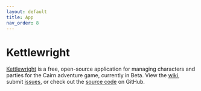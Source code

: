 ```yaml
---
layout: default
title: App
nav_order: 8
---
```


# Kettlewright

[Kettlewright](https://kettlewright.com) is a free, open-source application for managing characters and parties for the Cairn adventure game, currently in Beta. View the [wiki](https://github.com/yochaigal/kettlewright/wiki), submit [issues](https://github.com/yochaigal/kettlewright/issues), or check out the [source code](https://github.com/yochaigal/kettlewright) on GitHub.